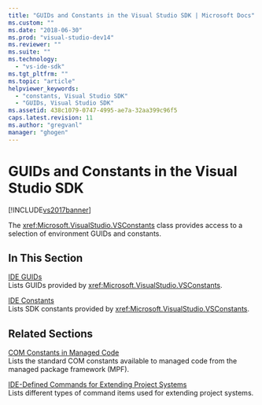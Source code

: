 ```yaml
---
title: "GUIDs and Constants in the Visual Studio SDK | Microsoft Docs"
ms.custom: ""
ms.date: "2018-06-30"
ms.prod: "visual-studio-dev14"
ms.reviewer: ""
ms.suite: ""
ms.technology: 
  - "vs-ide-sdk"
ms.tgt_pltfrm: ""
ms.topic: "article"
helpviewer_keywords: 
  - "constants, Visual Studio SDK"
  - "GUIDs, Visual Studio SDK"
ms.assetid: 438c1079-0747-4995-ae7a-32aa399c96f5
caps.latest.revision: 11
ms.author: "gregvanl"
manager: "ghogen"
---
```

# GUIDs and Constants in the Visual Studio SDK
[!INCLUDE[vs2017banner](../includes/vs2017banner.md)]

The <xref:Microsoft.VisualStudio.VSConstants> class provides access to a selection of environment GUIDs and constants.  
  
## In This Section  
 [IDE GUIDs](../extensibility/ide-guids.md)  
 Lists GUIDs provided by <xref:Microsoft.VisualStudio.VSConstants>.  
  
 [IDE Constants](../extensibility/ide-constants.md)  
 Lists SDK constants provided by <xref:Microsoft.VisualStudio.VSConstants>.  
  
## Related Sections  
 [COM Constants in Managed Code](../extensibility/com-constants-in-managed-code.md)  
 Lists the standard COM constants available to managed code from the managed package framework (MPF).  
  
 [IDE-Defined Commands for Extending Project Systems](../extensibility/internals/ide-defined-commands-for-extending-project-systems.md)  
 Lists different types of command items used for extending project systems.

